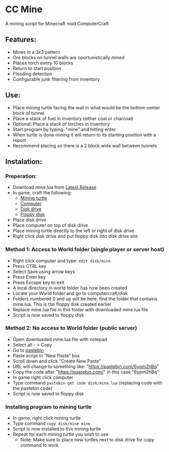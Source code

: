 # CC Mine
 A mining script for Minecraft mod ComputerCraft

## Features:
- Mines in a 3x3 pattern
- Ore blocks on tunnel walls are oportunistically mined
- Places torch every 10 blocks
- Return to start position
- Flooding detection
- Configurable junk filtering from inventory

## Use:
- Place mining turtle facing the wall in what would be the bottom center block of tunnel
- Place a stack of fuel in inventory (either coal or charcoal)
- Optional: Place a stack of torches in inventory
- Start program by typing: "mine" and hitting enter
- When turtle is done mining it will return to its starting position with a report
- Recommend placing so there is a 2 block wide wall between tunnels

## Instalation:

### Preperation:
- Download mine.lua from [Latest Release](https://github.com/Fenris42/CC-Mine/releases)
- In game, craft the following:
  - [Mining turtle](https://computercraft.info/wiki/Turtle#Recipes)
  - [Computer](https://computercraft.info/wiki/Computer)
  - [Disk drive](https://computercraft.info/wiki/Disk_Drive)
  - [Floppy disk](https://computercraft.info/wiki/Floppy_Disk)
- Place disk drive
- Place computer on top of disk drive
- Place mining turtle directly to the left or right of disk drive
- Right click disk drive and put floppy disk into disk drive slot

### Method 1: Access to World folder (single player or server host)
- Right click computer and type: ```edit disk/mine```
- Press CTRL key
- Select Save using arrow keys
- Press Enter key
- Press Escape key to exit
- A local directory in world folder has now been created
- Locate your World folder and go to computercraft/disk
- Folders numbered 0 and up will be here, find the folder that contains mine.lua. This is the floppy disk created earlier
- Replace mine.lua file in this folder with downloaded mine.lua file
- Script is now saved to floppy disk

### Method 2: No access to World folder (public server)
- Open downloaded mine.lua file with notepad
- Select all - > Copy
- Go to [pastebin](https://pastebin.com/)
- Paste script in "New Paste" box
- Scroll down and click "Create New Paste"
- URL will change to something like: "https://pastebin.com/6ypm2hBq"
- Copy the code after "https://pastebin.com/" in this case "6ypm2hBq"
- In game right click computer
- Type command ```pastebin get code disk/mine.lua``` (replacing code with the pastebin code)
- Script is now saved to floppy disk

### Installing program to mining turtle
- In game, right click mining turtle
- Type command ```copy disk/mine mine```
- Script is now installed to this mining turtle
- Repeat for each mining turtle you wish to use
  - Note: Make sure to place new turtles next to disk drive for copy command to work
